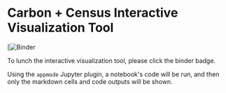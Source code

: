 # Carbon + Census Interactive Visualization Tool

[![Binder](https://mybinder.org/v2/gh/YanCheng-go/carbon-plus/85d814c7c7325599207f054b03b7e860a655e12d)


To lunch the interactive visualization tool, please click the binder badge.

Using the `appmode` Jupyter plugin, a notebook's code will be run, and then only the markdown cells and
code outputs will be shown.
